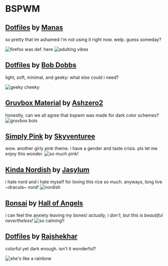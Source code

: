 # BSPWM

## [Dotfiles](https://github.com/Manas140/dotfiles "dotfiles") by [Manas](https://github.com/Manas140 "their profile")
so pretty that im ashamed i'm not using it right now. welp. guess someday?

![firefox was def. here](https://github.com/apolitoo/riceforthewise/blob/main/screeshots/fox.png)
![adulting vibes](https://github.com/apolitoo/riceforthewise/blob/main/screeshots/plants.png)

## [Dotfiles](https://gitlab.com/bob_dobbs/dotfiles/ "dotfiles") by [Bob Dobbs](https://gitlab.com/bob_dobbs "their profile")

light, soft, minimal, and geeky: what else could i need?

![geeky cheeky](https://github.com/apolitoo/riceforthewise/blob/main/screeshots/bobdobbs1.png)

## [Gruvbox Material](https://github.com/ashzero2/dotfiles "dotfiles") by [Ashzero2](https://github.com/ashzero2/ "their profile")

honestly, can we all agree that bspwm was made for dark color schemes?
![gruvbox bois](https://github.com/apolitoo/riceforthewise/blob/main/screeshots/ashzero.png)

## [Simply Pink](https://github.com/skyventuree/dotfiles "dotfiles") by [Skyventuree](https://github.com/skyventuree "their profile")

wow. another girly pink theme. i have a gender and taste crisis. pls  let me enjoy this wonder.
![so much pink!](https://github.com/apolitoo/riceforthewise/blob/main/screeshots/simply.png)

## [Kinda Nordish](https://github.com/Jasylum/dotfiles "dotfiles") by [Jasylum](https://github.com/Jasylum/ "their profile")

i hate nord and i hate myself for loving this rice so much. anyways, long live ~dracula~ *nord*!
![nordish](https://github.com/apolitoo/riceforthewise/blob/main/screeshots/nordish.jpg)

## [Bonsai](https://gitlab.com/Hall-of-Angels/dotfiles "dotfiles") by [Hall of Angels](https://gitlab.com/Hall-of-Angels "their profile")

i can feel the anxiety leaving my bones!
*actually, i don't, but this is beautiful nevertheless!*
![so calming!!](https://github.com/apolitoo/riceforthewise/blob/main/screeshots/bonsai.png)


## [Dotfiles](https://github.com/rajshekhar26/dotfiles "dotfiles") by [Rajshekhar](https://github.com/rajshekhar26 "their profile")

colorful yet dark enough. isn't it wonderful?

![she's like a rainbow](https://github.com/apolitoo/riceforthewise/blob/main/screeshots/color.png)

